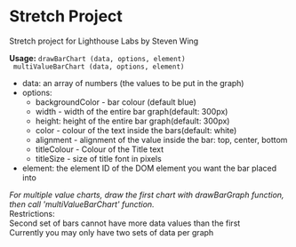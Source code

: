 # Stretch Project
Stretch project for Lighthouse Labs by Steven Wing

**Usage:**
`drawBarChart (data, options, element)`<br>`
 multiValueBarChart (data, options, element)`
   
* data: an array of numbers (the values to be put in the graph)
* options:  
  - backgroundColor - bar colour (default blue)
  - width - width of the entire bar graph(default: 300px)
  - height: height of the entire bar graph(default: 300px)
  - color - colour of the text inside the bars(default: white)
  - alignment - alignment of the value inside the bar: top, center, bottom
  - titleColour - Colour of the Title text
  - titleSize - size of title font in pixels
* element:  the element ID of the DOM element you want the bar placed into

*For multiple value charts, draw the first chart with drawBarGraph function, then call 'multiValueBarChart' function.*<br>
  Restrictions:<br>
    Second set of bars cannot have more data values than the first<br>
    Currently you may only have two sets of data per graph

